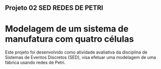 ## Projeto 02 SED  REDES DE PETRI

# Modelagem de um sistema de manufatura com quatro células
Este projeto foi desenvolvido como atividade avaliativa da disciplina de Sistemas de Eventos Discretos (SED), visa efetuar uma modelagem de uma fábrica usando redes de Petri.
